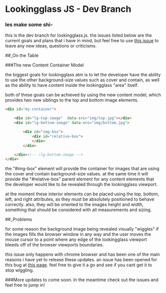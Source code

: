 # Lookingglass JS - Dev Branch
### les make some shi-

this is the dev branch for lookingglass.js. the issues listed below are the current goals and plans that i have in mind, but feel free to use [this issue](https://github.com/mikesizz/lookingglass/issues/5) to leave any new ideas, questions or criticisms.

##_On the Table

###The new Content Container Model

the biggest goals for lookingglass atm is to let the developer have the ability to use the other background-size values such as cover and contain, as well as the ability to have content inside the lookingglass "area" itself.

both of these goals can be achieved by using the new content model, which provides two new siblings to the top and bottom image elements.

```html
<div id="my-container">

    <div id="lg-top-image"  data-src="img/top.jpg"></div>
    <div id="lg-bottom-image" data-src="img/bottom.jpg">

    	<div id="img-box">
        	<div id="relative-box">
            </div>
        </div>

    </div><!-- !lg-bottom-image -->
</div>
```

the "#img-box" element will provide the container for images that are using the cover and contain background-size values. at the same time it will provide the "#relative-box" parent element for any content elements that the developer would like to be revealed through the lookingglass viewport. 

at the moment these interior elements can be placed using the top, bottom, left, and right attributes, as they must be absolutely positioned to behave correctly. also, they will be oriented to the images height and width, something that should be considered with all measurements and sizing.

##_Problems

for some reason the background image being revealed visually "wiggles" if the images fills the browser window in any way and the user moves the mouse cursor to a point where any edge of the lookingglass viewport bleeds off of the browser viewports boundaries. 

this issue only happens with chrome browser and has been one of the main reasons i have yet to release these updates. an issue has been opened for this bug at [this page](https://github.com/mikesizz/lookingglass/issues/4). feel free to give it a go and see if you cant get it to stop wiggling.

###More updates to come soon. In the meantime check out the issues and feel free to jump in!